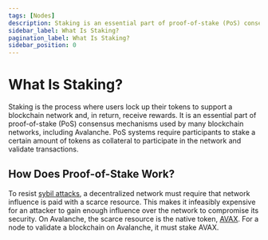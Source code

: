 ```yaml
---
tags: [Nodes]
description: Staking is an essential part of proof-of-stake (PoS) consensus mechanisms used by many blockchain networks, including Avalanche.
sidebar_label: What Is Staking?
pagination_label: What Is Staking?
sidebar_position: 0
---
```


# What Is Staking?

Staking is the process where users lock up their tokens to support a blockchain network and, in return,
receive rewards. It is an essential part of proof-of-stake (PoS) consensus mechanisms used by many 
blockchain networks, including Avalanche. PoS systems require participants to stake a certain amount
of tokens as collateral to participate in the network and validate transactions.

## How Does Proof-of-Stake Work?

To resist [sybil
attacks](https://support.avalabs.org/en/articles/4064853-what-is-a-sybil-attack),
a decentralized network must require that network influence is paid with a
scarce resource. This makes it infeasibly expensive for an attacker to gain
enough influence over the network to compromise its security. On Avalanche, the scarce
resource is the native token,
[AVAX](/learn/avalanche/intro.md#avax). For a node to validate
a blockchain on Avalanche, it must stake AVAX.
